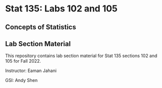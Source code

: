 # Stat 135: Labs 102 and 105
## Concepts of Statistics

## Lab Section Material

This repository contains lab section material for Stat 135 sections 102 and 105 for Fall 2022.

Instructor: Eaman Jahani

GSI: Andy Shen

